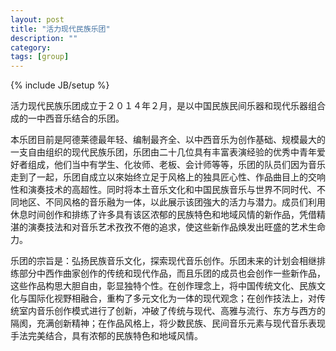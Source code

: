 ```yaml
---
layout: post
title: "活力现代民族乐团"
description: ""
category: 
tags: [group]
---
```

{% include JB/setup %}



活力现代民族乐团成立于２０１４年２月，是以中国民族民间乐器和现代乐器组合成的一中西音乐结合的乐团。

本乐团目前是阿德莱德最年轻、编制最齐全、以中西音乐为创作基础、规模最大的一支自由组织的现代民族乐团，乐团由二十几位具有丰富表演经验的优秀中青年爱好者组成，他们当中有学生、化妆师、老板、会计师等等，乐团的队员们因为音乐走到了一起，乐团自成立以來始终立足于风格上的独具匠心性、作品曲目上的交响性和演奏技术的高超性。同时将本土音乐文化和中国民族音乐与世界不同时代、不同地区、不同风格的音乐融为一体，以此展示该团強大的活力与潜力。成员们利用休息时间创作和排练了许多具有该区浓郁的民族特色和地域风情的新作品，凭借精湛的演奏技法和对音乐艺术孜孜不倦的追求，使这些新作品焕发出旺盛的艺术生命力。
<!--more-->
乐团的宗旨是：弘扬民族音乐文化，探索现代音乐创作。乐团未来的计划会相继排练部分中西作曲家创作的传统和现代作品，而且乐团的成员也会创作一些新作品，这些作品构思大胆自由，彰显独特个性。在创作理念上，将中国传统文化、民族文化与国际化视野相融合，重构了多元文化为一体的现代观念；在创作技法上，对传统室内音乐创作模式进行了创新，冲破了传统与现代、高雅与流行、东方与西方的隔阂，充满创新精神；在作品风格上，将少数民族、民间音乐元素与现代音乐表现手法完美结合，具有浓郁的民族特色和地域风情。
